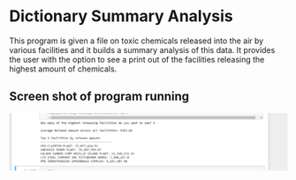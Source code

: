 # Dictionary Summary Analysis
This program is given a file on toxic chemicals released into the air by various facilities and it builds a summary analysis of this data.
It provides the user with the option to see a print out of the facilities releasing the highest amount of chemicals.

## Screen shot of program running
![Insert Screen Shot](Capture.PNG)
